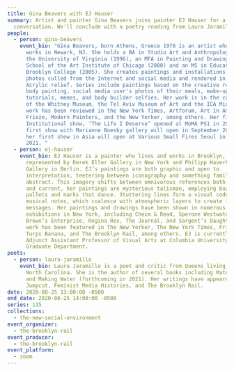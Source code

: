```yaml
---
title: Gina Beavers with EJ Hauser
summary: Artist and painter Gina Beavers joins painter EJ Hauser for a
  conversation. We'll conclude with a poetry reading from Laura Jaramillo.
people:
  - person: gina-beavers
    event_bio: "Gina Beavers, born Athens, Greece 1978 is an artist who lives and
      works in Newark, NJ. She holds a BA in Studio Art and Anthropology from
      the University of Virginia (1996), an MFA in Painting and Drawing from the
      School of the Art Institute of Chicago (2000) and an MS in Education from
      Brooklyn College (2005). She creates paintings and installations from
      photos culled from the Internet and social media and rendered in high
      Acrylic relief. Series include paintings based on the creative realms of
      body painting, social media user's photos of their meals, make-up
      tutorials, memes, and body builder selfies. Her work is in the collections
      of the Whitney Museum, the Tel Aviv Museum of Art and the ICA Miami. Her
      work has been reviewed in the New York Times, Artforum, Art in America,
      Frieze, Modern Painters, and the New Yorker, among others. Her first
      Institutional show, ‘The Life I Deserve’ opened at MoMA PS1 in 2019. Her
      first show with Marianne Boesky gallery will open in September 2020 and
      her first show in Asia will open at Various Small Fires Seoul in December
      2021. "
  - person: ej-hauser
    event_bio: EJ Hauser is a painter who lives and works in Brooklyn, and is
      represented by Derek Eller Gallery in New York and Philipp Haverkampf
      Gallery in Berlin. EJ’s paintings are both graphic and open to
      interpretation, teetering between iconography and something familiar but
      abstract. This imagery shifts between omnivorous references both ancient
      and current, her paintings are mysterious talisman, employing buzzing
      pallets and marks that dance. Stuttering lines form a visual code like
      musical notes, which coalesce with atmospheric layers to create ineffable
      messages. Her paintings and drawings have been shown in numerous group
      exhibitions in New York, including Cheim & Read, Sperone Westwater, Gavin
      Brown’s Enterprise, Regina Rex, The Journal, and Sargent’s Daughter’s. Her
      work has been featured in The New Yorker, The New York Times, Frieze,
      Turps Banana, and The Brooklyn Rail, among others. EJ is currently an
      Adjunct Assistant Professor of Visual Arts at Columbia University in the
      Graduate Department.
poets:
  - person: laura-jaramillo
    event_bio: Laura Jaramillo is a poet and critic from Queens living in Durham,
      North Carolina. She is the author of several books including Material Girl
      and Making Water (forthcoming in 2021). Her writings have appeared in
      Jumpcut, Feminist Media Histories, and The Brooklyn Rail.
date: 2020-08-25 13:00:00 -0500
end_date: 2020-08-25 14:00:00 -0500
series: 115
collections:
  - the-new-social-environment
event_organizer:
  - the-brooklyn-rail
event_producer:
  - the-brooklyn-rail
event_platform:
  - zoom
---
```

